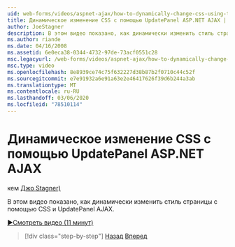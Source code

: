 ```yaml
---
uid: web-forms/videos/aspnet-ajax/how-to-dynamically-change-css-using-the-aspnet-ajax-updatepanel
title: Динамическое изменение CSS с помощью UpdatePanel ASP.NET AJAX | Документация Майкрософт
author: JoeStagner
description: В этом видео показано, как динамически изменить стиль страницы с помощью CSS и UpdatePanel AJAX.
ms.author: riande
ms.date: 04/16/2008
ms.assetid: 6e0eca38-0344-4732-97de-73acf0551c28
msc.legacyurl: /web-forms/videos/aspnet-ajax/how-to-dynamically-change-css-using-the-aspnet-ajax-updatepanel
msc.type: video
ms.openlocfilehash: 8e8939ce74c75f632227d38b87b2f0710c44c52f
ms.sourcegitcommit: e7e91932a6e91a63e2e46417626f39d6b244a3ab
ms.translationtype: MT
ms.contentlocale: ru-RU
ms.lasthandoff: 03/06/2020
ms.locfileid: "78510114"
---
```

# <a name="how-to-dynamically-change-css-using-the-aspnet-ajax-updatepanel"></a>Динамическое изменение CSS с помощью UpdatePanel ASP.NET AJAX

кем [Джо Stagner)](https://github.com/JoeStagner)

В этом видео показано, как динамически изменить стиль страницы с помощью CSS и UpdatePanel AJAX.

[&#9654;Смотреть видео (11 минут)](https://channel9.msdn.com/Blogs/ASP-NET-Site-Videos/how-to-dynamically-change-css-using-the-aspnet-ajax-updatepanel)

> [!div class="step-by-step"]
> [Назад](basic-aspnet-authentication-in-an-ajax-enabled-application.md)
> [Вперед](how-to-dynamically-add-controls-to-a-web-page.md)
